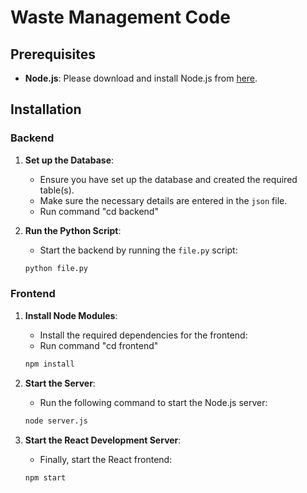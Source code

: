 # Waste Management Code

## Prerequisites

- **Node.js**: Please download and install Node.js from [here](https://nodejs.org/).

## Installation

### Backend

1. **Set up the Database**: 
    - Ensure you have set up the database and created the required table(s).
    - Make sure the necessary details are entered in the `json` file.
    - Run command "cd backend"

2. **Run the Python Script**:
    - Start the backend by running the `file.py` script:
    ```bash
    python file.py
    ```

### Frontend

1. **Install Node Modules**:
    - Install the required dependencies for the frontend:
    - Run command "cd frontend"
    ```bash
    npm install
    ```

2. **Start the Server**:
    - Run the following command to start the Node.js server:
    ```bash
    node server.js
    ```

3. **Start the React Development Server**:
    - Finally, start the React frontend:
    ```bash
    npm start
    ```



